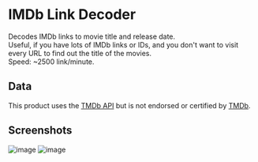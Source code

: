 # IMDb Link Decoder
Decodes IMDb links to movie title and release date.<br/>
Useful, if you have lots of IMDb links or IDs, and you don't want to visit every URL to find out the title of the movies.<br/>
Speed: ~2500 link/minute.

## Data
This product uses the [TMDb API](https://www.themoviedb.org/documentation/api) but is not endorsed or certified by [TMDb](https://www.themoviedb.org/).

## Screenshots
![image](https://user-images.githubusercontent.com/47695008/102993078-d16e4e00-451c-11eb-8e0f-c81b0af867ac.png)
![image](https://user-images.githubusercontent.com/47695008/102993241-13978f80-451d-11eb-9ac7-c0070f5fdf84.png)
